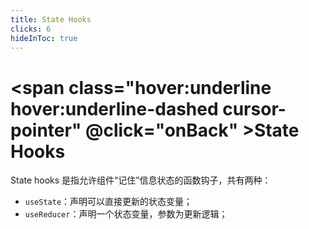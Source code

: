 ```yaml
---
title: State Hooks
clicks: 6
hideInToc: true
---
```


# <span class="hover:underline hover:underline-dashed cursor-pointer" @click="onBack" ><mdi-arrow-left />State Hooks</span>

State hooks 是指允许组件“记住”信息状态的函数钩子，共有两种：

- `useState`：<span :class="{ 'text-gradient-red': $slidev.nav.clicks < 3 && $slidev.nav.clicks >= 1 }" >声明可以直接更新的状态变量；</span>
- `useReducer`：<span :class="{ 'text-gradient-red': $slidev.nav.clicks >= 3 }" >声明一个状态变量，参数为更新逻辑；</span>

<br />

<template v-if="$slidev.nav.clicks < 3 && $slidev.nav.clicks >= 1">

```tsx {2,3|6,9,12} {at:1}
export default function App() {
  const [heros, setHeros] = React.useState<HeroItem[]>([]);
  const [loading, setLoading] = React.useState<boolean>(false);

  React.useEffect(() => {
    setLoading(true);
    fetch("heros.json")
      .then(({ users }) => {
        setHeros(users);
      })
      .catch((error) => console.error(error))
      .finally(() => setLoading(false));
  }, []);
}
```

</template>

<template v-if="$slidev.nav.clicks >= 3">

```tsx {7|1-4|7|12} {at: 3}
function reducer(state, action) {
  if (action.type === "setHeros") return [...action.payload];
  throw Error("Unknown action.");
}

export default function App() {
  const [heros, dispatch] = useReducer(reducer, [] /* ,initFn */);

  React.useEffect(() => {
    fetch("heros.json")
      .then(({ users }) => {
        dispatch({ type: "setHeros", payload: users });
      })
      .catch((error) => console.error(error));
  }, []);
}
```

</template>

<script lang="ts" setup>
  import { useRouter } from 'vue-router'
  const router = useRouter()
  const onBack = () => router.back()
</script>

<!--
State hooks 是允许组件“记住”用户输入信息等状态的 hooks，可以理解为 Vue3 中的 ref 和 reactive 响应式数据，改变他们会触发界面的重新渲染；

共有两个 hooks，第一个是 useState，第二个则是 useReducer；

（click）useState 是在平时开发过程中，最常用的 hooks 之一，它的作用是声明可以直接更新和使用的状态变量；

同样还是来看下之前的代码，可以看到代码中，我们使用了 useState，并且在它执行时我们传递初始值；heros 我们传递的是空数组，loading 初始值是 false；

（click）在下面的这部分，我们调用了 setHeros 和 setLoading 方法用来更新我们的状态变量 heros 和 loading；

（click）第二个状态钩子是 useReducer，大家如果用过 vuex 的对这个可能比较熟悉哈，我对上面的代码用 useReducer 进行了改造。它和 useState 不同的是，useReducer 接受三个参数，其中第三个参数是可选的，而且其返回的第二参数是 dispatch 分发函数；

（click）第一个参数就是 reducer 函数，根据当前 state 和 action 来判断用来执行哪种操作，也就是说，这个函数意义在于我们可以根据 action 的 type 来对现有状态或传入的数据进行不同的处理；

（click）第二个参数是初始值，这里我们同样了设置了空数组；

第三个参数则是可选的，因为 reducer 函数并不会在这个钩子运行是就立即执行，因此可能需要我们对初始值进行一些处理，这个参数的意义就在于此。

（click）最后我们执行 useReducer 返回的第二个分发函数，来告诉 reducer 函数执行哪种 type 的 action。

(click arrow-left to back)

 -->
